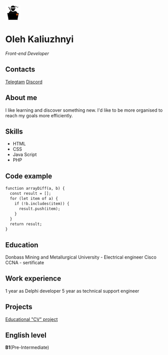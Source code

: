 ![avatar](/assets/images/avatar.png)
# Oleh Kaliuzhnyi
*Front-end Developer*

## Contacts
[Telegtam](https://t.me/k_o_der)
[Discord](https://discordapp.com/users/1014907805397954611/)

## About me
I like learning and discover something new.
I'd like to be more organised to reach my goals more efficiently.


## Skills
* HTML
* CSS
* Java Script
* PHP


## Code example
```
function arrayDiff(a, b) {
  const result = [];
  for (let item of a) {
    if (!b.includes(item)) {
      result.push(item);
    }
  }
  return result;
}
```

## Education
Donbass Mining and Metallurgical University - Electrical engineer
Cisco CCNA - sertificate

## Work experience
1 year as Delphi developer
5 year as technical support engineer


## Projects
[Educational "CV" project](https://github.com/Commandor05/rsschool-cv)

## English level
**B1**(Pre-Intermediate)